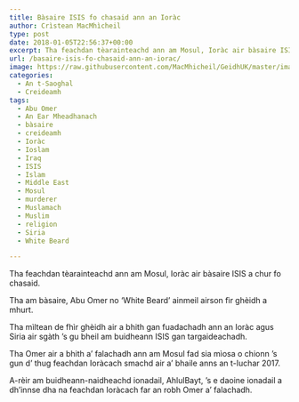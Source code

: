 ```yaml
---
title: Bàsaire ISIS fo chasaid ann an Ioràc
author: Crìstean MacMhìcheil
type: post
date: 2018-01-05T22:56:37+00:00
excerpt: Tha feachdan tèarainteachd ann am Mosul, Ioràc air bàsaire ISIS a chur fo chasaid.
url: /basaire-isis-fo-chasaid-ann-an-iorac/
image: https://raw.githubusercontent.com/MacMhicheil/GeidhUK/master/images/.jpg
categories:
  - An t-Saoghal
  - Creideamh
tags:
  - Abu Omer
  - An Ear Mheadhanach
  - bàsaire
  - creideamh
  - Ioràc
  - Ioslam
  - Iraq
  - ISIS
  - Islam
  - Middle East
  - Mosul
  - murderer
  - Muslamach
  - Muslim
  - religion
  - Siria
  - White Beard

---
```

Tha feachdan tèarainteachd ann am Mosul, Ioràc air bàsaire ISIS a chur fo chasaid.

Tha am bàsaire, Abu Omer no ‘White Beard’ ainmeil airson fìr ghèidh a mhurt.

Tha mìltean de fhìr ghèidh air a bhith gan fuadachadh ann an Ioràc agus Siria air sgàth ’s gu bheil am buidheann ISIS gan targaideachadh.

Tha Omer air a bhith a’ falachadh ann am Mosul fad sia mìosa o chionn ’s gun d’ thug feachdan Ioràcach smachd air a’ bhaile anns an t-Iuchar 2017.

A-rèir am buidheann-naidheachd ionadail, AhlulBayt, ’s e daoine ionadail a dh’innse dha na feachdan Ioràcach far an robh Omer a’ falachadh.
